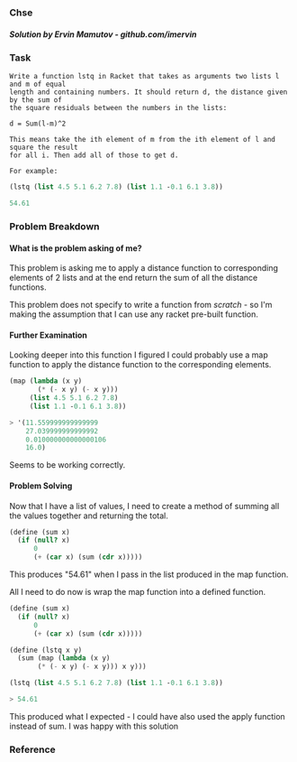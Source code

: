 ### Chse
##### Solution by Ervin Mamutov - github.com/imervin

### Task

    Write a function lstq in Racket that takes as arguments two lists l and m of equal
    length and containing numbers. It should return d, the distance given by the sum of
    the square residuals between the numbers in the lists:
    
    d = Sum(l-m)^2

    This means take the ith element of m from the ith element of l and square the result
    for all i. Then add all of those to get d.

    For example:
```scheme
(lstq (list 4.5 5.1 6.2 7.8) (list 1.1 -0.1 6.1 3.8))

54.61
```

### Problem Breakdown

#### What is the problem asking of me?
This problem is asking me to apply a distance function to corresponding elements of 2 lists and at the end return the sum of all the distance functions.

This problem does not specify to write a function from *scratch* - so I'm making the assumption that I can use any racket pre-built function.

#### Further Examination
Looking deeper into this function I figured I could probably use a map function to apply the distance function to the corresponding elements.

```Scheme
(map (lambda (x y)
       (* (- x y) (- x y)))
     (list 4.5 5.1 6.2 7.8)
     (list 1.1 -0.1 6.1 3.8))

> '(11.559999999999999
    27.039999999999992
    0.010000000000000106
    16.0)
```
Seems to be working correctly.

#### Problem Solving
Now that I have a list of values, I need to create a method of summing all the values together and returning the total.

```Scheme
(define (sum x)
  (if (null? x)
      0
      (+ (car x) (sum (cdr x)))))
```
This produces "54.61" when I pass in the list produced in the map function.

All I need to do now is wrap the map function into a defined function.

```Scheme
(define (sum x)
  (if (null? x)
      0
      (+ (car x) (sum (cdr x)))))

(define (lstq x y)
  (sum (map (lambda (x y)
       (* (- x y) (- x y))) x y)))

(lstq (list 4.5 5.1 6.2 7.8) (list 1.1 -0.1 6.1 3.8))

> 54.61
```
This produced what I expected - I could have also used the apply function instead of sum. I was happy with this solution

### Reference


